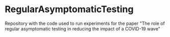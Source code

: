 # RegularAsymptomaticTesting
Repository with the code used to run experiments for the paper "The role of regular asymptomatic testing in reducing the impact of a COVID-19 wave"
